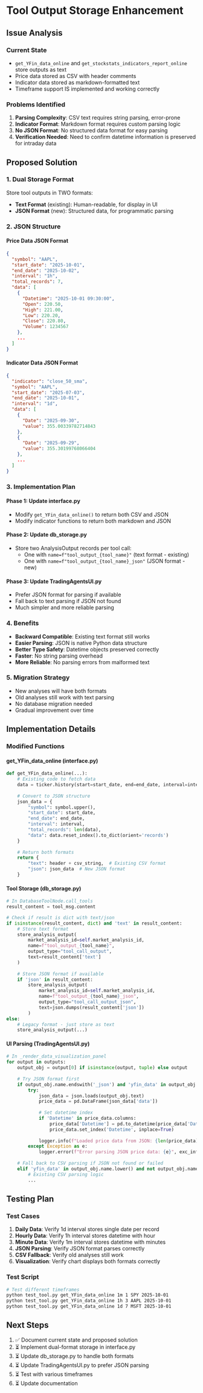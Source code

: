 # Tool Output Storage Enhancement

## Issue Analysis

### Current State
- `get_YFin_data_online` and `get_stockstats_indicators_report_online` store outputs as text
- Price data stored as CSV with header comments
- Indicator data stored as markdown-formatted text
- Timeframe support IS implemented and working correctly

### Problems Identified
1. **Parsing Complexity**: CSV text requires string parsing, error-prone
2. **Indicator Format**: Markdown format requires custom parsing logic
3. **No JSON Format**: No structured data format for easy parsing
4. **Verification Needed**: Need to confirm datetime information is preserved for intraday data

## Proposed Solution

### 1. Dual Storage Format
Store tool outputs in TWO formats:
- **Text Format** (existing): Human-readable, for display in UI
- **JSON Format** (new): Structured data, for programmatic parsing

### 2. JSON Structure

#### Price Data JSON Format
```json
{
  "symbol": "AAPL",
  "start_date": "2025-10-01",
  "end_date": "2025-10-02",
  "interval": "1h",
  "total_records": 7,
  "data": [
    {
      "Datetime": "2025-10-01 09:30:00",
      "Open": 220.50,
      "High": 221.00,
      "Low": 220.20,
      "Close": 220.80,
      "Volume": 1234567
    },
    ...
  ]
}
```

#### Indicator Data JSON Format
```json
{
  "indicator": "close_50_sma",
  "symbol": "AAPL",
  "start_date": "2025-07-03",
  "end_date": "2025-10-01",
  "interval": "1d",
  "data": [
    {
      "Date": "2025-09-30",
      "value": 355.00339782714843
    },
    {
      "Date": "2025-09-29",
      "value": 355.30199768066404
    },
    ...
  ]
}
```

### 3. Implementation Plan

#### Phase 1: Update interface.py
- Modify `get_YFin_data_online()` to return both CSV and JSON
- Modify indicator functions to return both markdown and JSON

#### Phase 2: Update db_storage.py
- Store two AnalysisOutput records per tool call:
  - One with `name=f"tool_output_{tool_name}"` (text format - existing)
  - One with `name=f"tool_output_{tool_name}_json"` (JSON format - new)

#### Phase 3: Update TradingAgentsUI.py
- Prefer JSON format for parsing if available
- Fall back to text parsing if JSON not found
- Much simpler and more reliable parsing

### 4. Benefits
- **Backward Compatible**: Existing text format still works
- **Easier Parsing**: JSON is native Python data structure
- **Better Type Safety**: Datetime objects preserved correctly
- **Faster**: No string parsing overhead
- **More Reliable**: No parsing errors from malformed text

### 5. Migration Strategy
- New analyses will have both formats
- Old analyses still work with text parsing
- No database migration needed
- Gradual improvement over time

## Implementation Details

### Modified Functions

#### get_YFin_data_online (interface.py)
```python
def get_YFin_data_online(...):
    # Existing code to fetch data
    data = ticker.history(start=start_date, end=end_date, interval=interval)
    
    # Convert to JSON structure
    json_data = {
        "symbol": symbol.upper(),
        "start_date": start_date,
        "end_date": end_date,
        "interval": interval,
        "total_records": len(data),
        "data": data.reset_index().to_dict(orient='records')
    }
    
    # Return both formats
    return {
        "text": header + csv_string,  # Existing CSV format
        "json": json_data  # New JSON format
    }
```

#### Tool Storage (db_storage.py)
```python
# In DatabaseToolNode.call_tools
result_content = tool_msg.content

# Check if result is dict with text/json
if isinstance(result_content, dict) and 'text' in result_content:
    # Store text format
    store_analysis_output(
        market_analysis_id=self.market_analysis_id,
        name=f"tool_output_{tool_name}",
        output_type="tool_call_output",
        text=result_content['text']
    )
    
    # Store JSON format if available
    if 'json' in result_content:
        store_analysis_output(
            market_analysis_id=self.market_analysis_id,
            name=f"tool_output_{tool_name}_json",
            output_type="tool_call_output_json",
            text=json.dumps(result_content['json'])
        )
else:
    # Legacy format - just store as text
    store_analysis_output(...)
```

#### UI Parsing (TradingAgentsUI.py)
```python
# In _render_data_visualization_panel
for output in outputs:
    output_obj = output[0] if isinstance(output, tuple) else output
    
    # Try JSON format first
    if output_obj.name.endswith('_json') and 'yfin_data' in output_obj.name.lower():
        try:
            json_data = json.loads(output_obj.text)
            price_data = pd.DataFrame(json_data['data'])
            
            # Set datetime index
            if 'Datetime' in price_data.columns:
                price_data['Datetime'] = pd.to_datetime(price_data['Datetime'])
                price_data.set_index('Datetime', inplace=True)
            
            logger.info(f"Loaded price data from JSON: {len(price_data)} rows")
        except Exception as e:
            logger.error(f"Error parsing JSON price data: {e}", exc_info=True)
    
    # Fall back to CSV parsing if JSON not found or failed
    elif 'yfin_data' in output_obj.name.lower() and not output_obj.name.endswith('_json'):
        # Existing CSV parsing logic
        ...
```

## Testing Plan

### Test Cases
1. **Daily Data**: Verify 1d interval stores single date per record
2. **Hourly Data**: Verify 1h interval stores datetime with hour
3. **Minute Data**: Verify 1m interval stores datetime with minutes
4. **JSON Parsing**: Verify JSON format parses correctly
5. **CSV Fallback**: Verify old analyses still work
6. **Visualization**: Verify chart displays both formats correctly

### Test Script
```bash
# Test different timeframes
python test_tool.py get_YFin_data_online 1m 1 SPY 2025-10-01
python test_tool.py get_YFin_data_online 1h 3 AAPL 2025-10-01
python test_tool.py get_YFin_data_online 1d 7 MSFT 2025-10-01
```

## Next Steps

1. ✅ Document current state and proposed solution
2. ⏳ Implement dual-format storage in interface.py
3. ⏳ Update db_storage.py to handle both formats
4. ⏳ Update TradingAgentsUI.py to prefer JSON parsing
5. ⏳ Test with various timeframes
6. ⏳ Update documentation
